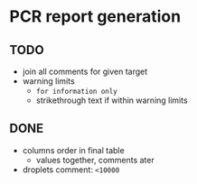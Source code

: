 # PCR report generation

## TODO

- join all comments for given target
- warning limits
  - `for information only`
  - strikethrough text if within warning limits

## DONE

- columns order in final table
  - values together, comments ater
- droplets comment: `<10000`
